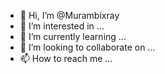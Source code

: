 - 👋 Hi, I’m @Murambixray
- 👀 I’m interested in ...
- 🌱 I’m currently learning ...
- 💞️ I’m looking to collaborate on ...
- 📫 How to reach me ...

<!---
Murambixray/Murambixray is a ✨ special ✨ repository because its `README.md` (this file) appears on your GitHub profile.
You can click the Preview link to take a look at your changes.
--->
